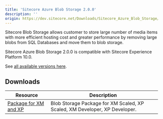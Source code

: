 ```yaml
---
title: 'Sitecore Azure Blob Storage 2.0.0'
description: ''
origin: https://dev.sitecore.net/Downloads/Sitecore_Azure_Blob_Storage/1x/Sitecore_Azure_Blob_Storage_200
---
```


Sitecore Blob Storage allows customer to store large number of media items with more efficient hosting cost and greater performance by removing large blobs from SQL Databases and move them to blob storage.

Sitecore Azure Blob Storage 2.0.0 is compatible with Sitecore Experience Platform 10.0.

See [all available versions here](/downloads/Sitecore_Azure_Blob_Storage).

## Downloads

| Resource                                                                                                                                                                                                                | Description                                                                |
| ----------------------------------------------------------------------------------------------------------------------------------------------------------------------------------------------------------------------- | -------------------------------------------------------------------------- |
| [Package for XM and XP](https://scdp.blob.core.windows.net/downloads/Sitecore%20Experience%20Platform/100/Sitecore%20Experience%20Platform%20100/Secure/Sitecore.BlobStorageProvider%202.0.0%20rev.%20000410.scwdp.zip) | Blob Storage Package for XM Scaled, XP Scaled, XM Developer, XP Developer. |
